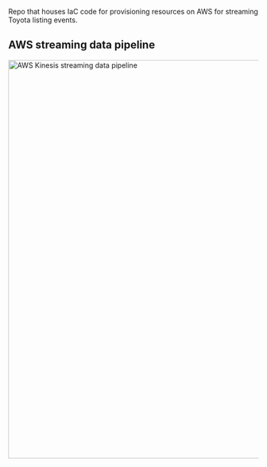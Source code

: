 Repo that houses IaC code for provisioning resources on AWS for streaming Toyota listing events.

## AWS streaming data pipeline
<img width="800" alt="AWS Kinesis streaming data pipeline" src="https://github.com/joe-bryan/toyota-streaming-listings/assets/101160575/5d5abb35-d593-4314-9036-cf633836fdc5">


